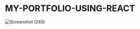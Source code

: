 # MY-PORTFOLIO-USING-REACT
![Screenshot (245)](https://user-images.githubusercontent.com/30326503/94270272-b6993700-ff37-11ea-9da0-ffd9e6a925b8.png)
